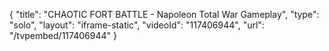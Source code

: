 {
    "title": "CHAOTIC FORT BATTLE - Napoleon Total War Gameplay",
    "type": "solo",
    "layout": "iframe-static",
    "videoId": "117406944",
    "url": "\/tvpembed\/117406944"
}